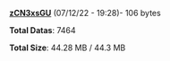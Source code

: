 [**zCN3xsGU**](/data/zCN3xsGU.txt) (07/12/22 - 19:28)- 106 bytes

**Total Datas**: 7464

**Total Size**: 44.28 MB / 44.3 MB